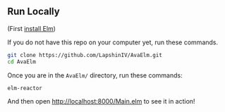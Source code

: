 ## Run Locally

(First [install Elm](http://elm-lang.org/install))

If you do not have this repo on your computer yet, run these commands.

```bash
git clone https://github.com/LapshinIV/AvaElm.git
cd AvaElm
```

Once you are in the `AvaElm/` directory, run these commands:

```bash
elm-reactor
```

And then open [http://localhost:8000/Main.elm](http://localhost:8000/Main.elm) to see it in action!
